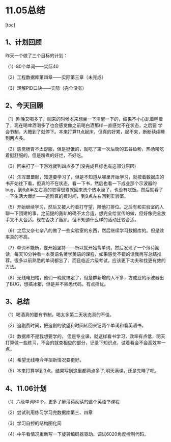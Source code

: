 # 11.05总结

[toc]

## 1、计划回顾

昨天一个做了三个目标的计划：

（1）80个单词——实际40

（2）工程数据库第四章——实际第三章（未完成）

（3）理解PID口诀——实际（完全没有）



## 2、今天回顾

（1）昨晚又喝多了，回来的时候本来想坐一下清醒一下的，结果不小心趴着睡着了，现在喝啤酒喝多了也会感觉像之前喝白酒那样一直感觉不在状态，之后要 学会节制，大概到了就停下。本来打算11点起床，但真的好累，起不来，断断续续睡到两点多。

（2）感觉肠胃不太舒服，但是挺饿的，就吃了第一次后街的五谷鱼粉，热汤粉吃着挺舒服的，但是粉煮的好烂，不好吃。

（3）回来打了一下游戏就到四点多了(没完成目标也有这部分原因)

（4）浑浑噩噩额，知道要学习了，但是不知道从哪里开始学习，就按着数据库的书开始往下看，但真的不在状态，看一下书，然后也看一下成业那个示波器的bug，到6点半左右真的觉得很累就回来洗个热水澡了，也没有吃饭。然后就看了一下生活大爆炸——追剧真的费时间，到9点左右回到实验室。

（5）开始继续学习，然后又被人约着打守望，陪他打排位。之后有和实验室的人聊一下团建的事，之前提的轰趴的确不太合适，想完全给宣传的做，但好像完全放手又不太合适。现在否决了轰趴，但不知道什么样的活动比较合适。

（6）之后又杂七杂八的做了一些实验室的东西，然后继续学习数据库的。但是效率真的不高。

（7）单词不能断，要开始坚持——所以就开始背单词，然后发现了一个薄荷阅读，每天10分钟看一本英语名著学英语的课程，如果感觉不错的话我再写总结推荐。很多以前熟悉的单词都忘了，而且临近六级考试，应该更下功夫和找更有效的方法。

（8）无线电扫楼，他们一晚就搞定了，但是群新增的人不多，方成业的示波器出了BUG，想搞冰箱，但是并不熟悉代码。有点担忧。



## 3、总结

（1）喝酒真的要有节制，喝太多第二天状态真的不佳。

（2）追剧费时间，把追剧的欲望和时间转回来记两个单词和看英语书。

（3）数据库不是我想要学的， 但是专业课，就这样看书学习，效率有点低，明天打算做一些练习，不会的就查相应的部分，记录下知识点，试着看会不会高效率一点。

（4）希望无线电今年招新情况要更好。

（5）本来打算学到3点，结果写到这里都两点多了,明天满课，还是先睡了吧。



## 4、11.06计划

（1）六级单词80个，更多了解薄荷阅读的这个英语书课程

（2）尝试利用练习学习完数据库第三、四章

（3）学习自控的结构图化简

（4）中午看情况重新写一下旋转编码器驱动，调试6020角度控制代码。